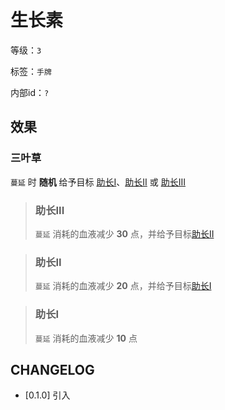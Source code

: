 # 生长素

等级：`3`

标签：`手牌`

内部id：`?`

## 效果

### 三叶草

`蔓延` 时 **随机** 给予目标 [助长I](#助长I)、[助长II](#助长II) 或 [助长III](#助长III)

> ### 助长III
>
> `蔓延` 消耗的血液减少 **30** 点，并给予目标[助长II](#助长II)

> ### 助长II
>
> `蔓延` 消耗的血液减少 **20** 点，并给予目标[助长I](#助长I)

> ### 助长I
>
> `蔓延` 消耗的血液减少 **10** 点



## CHANGELOG

- [0.1.0] 引入
